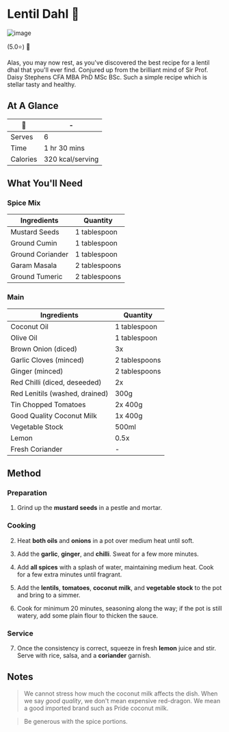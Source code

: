 # Lentil Dahl 🥘

![image](https://drive.google.com/uc?export=view&id=1wgNpJ5Y8XfwfvIM_kVZ_EPLn6pPzpT_H)

[//]: # (when adding google drive link, just replace the asset id, don't change anything else about the above link otherwise the image will not display)

[//]: # (remember to give rating and delete the green heart if not a whole-health dish)

(5.0⭐️) 💚

Alas, you may now rest, as you've discovered the best recipe for a lentil dhal that you'll ever find. Conjured up from the brilliant mind of Sir Prof. Daisy Stephens CFA MBA PhD MSc BSc. Such a simple recipe which is stellar tasty and healthy.

## At A Glance

🥘 | -
-- | --
Serves | 6
Time | 1 hr 30 mins
Calories | 320 kcal/serving

## What You'll Need

### **Spice Mix**

Ingredients | Quantity
-- | --
Mustard Seeds | 1 tablespoon
Ground Cumin | 1 tablespoon
Ground Coriander | 1 tablespoon
Garam Masala | 2 tablespoons
Ground Tumeric | 2 tablespoons

### **Main**

Ingredients | Quantity
-- | --
Coconut Oil | 1 tablespoon
Olive Oil | 1 tablespoon
Brown Onion (diced) | 3x
Garlic Cloves (minced) | 2 tablespoons
Ginger (minced) | 2 tablespoons
Red Chilli (diced, deseeded) | 2x
Red Lenitils (washed, drained) | 300g
Tin Chopped Tomatoes | 2x 400g
Good Quality Coconut Milk | 1x 400g
Vegetable Stock | 500ml
Lemon | 0.5x
Fresh Coriander | -

## Method

### **Preparation**

1. Grind up the **mustard seeds** in a pestle and mortar.

### **Cooking**

2. Heat **both oils** and **onions** in a pot over medium heat until soft.

3. Add the **garlic**, **ginger**, and **chilli**. Sweat for a few more minutes.

4. Add **all spices** with a splash of water, maintaining medium heat. Cook for a few extra minutes until fragrant.

5. Add the **lentils**, **tomatoes**, **coconut milk**, and **vegetable stock** to the pot and bring to a simmer.

6. Cook for minimum 20 minutes, seasoning along the way; if the pot is still watery, add some plain flour to thicken the sauce.

### **Service**

7. Once the consistency is correct, squeeze in fresh **lemon** juice and stir. Serve with rice, salsa, and a **coriander** garnish.

## Notes

> We cannot stress how much the coconut milk affects the dish. When we say *good quality*, we don't mean expensive red-dragon. We mean a good imported brand such as Pride coconut milk.

> Be generous with the spice portions.